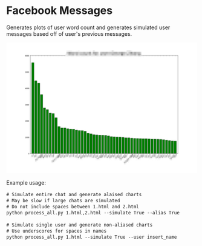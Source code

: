 # Facebook Messages

Generates plots of user word count and generates simulated user messages based off of user's previous messages.

![](data/example_wordcount_chart.jpg)

Example usage:

```
# Simulate entire chat and generate alaised charts
# May be slow if large chats are simulated
# Do not include spaces between 1.html and 2.html
python process_all.py 1.html,2.html --simulate True --alias True

# Simulate single user and generate non-aliased charts
# Use underscores for spaces in names
python process_all.py 1.html --simulate True --user insert_name
```